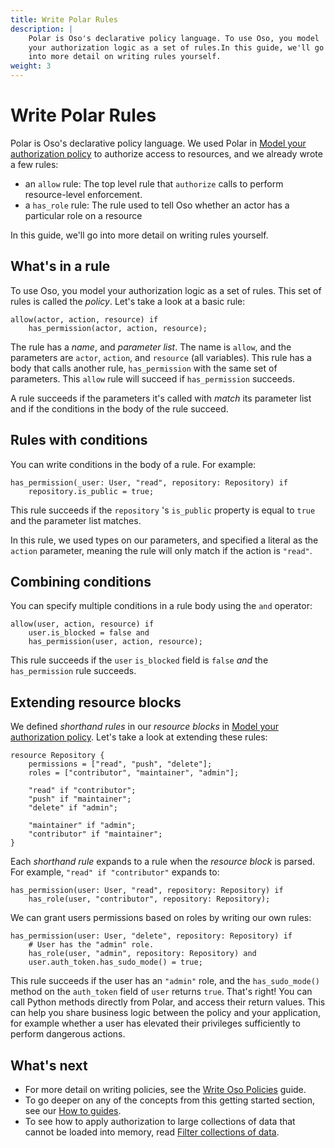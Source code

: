 ```yaml
---
title: Write Polar Rules
description: |
    Polar is Oso's declarative policy language. To use Oso, you model
    your authorization logic as a set of rules.In this guide, we'll go
    into more detail on writing rules yourself.
weight: 3
---
```


# Write Polar Rules

Polar is Oso's declarative policy language. We used Polar in [Model your
authorization policy](model) to authorize access to resources, and we
already wrote a few rules:

- an `allow` rule: The top level rule that `authorize` calls to perform
  resource-level enforcement.
- a `has_role` rule: The rule used to tell Oso whether an actor has a
  particular role on a resource

In this guide, we'll go into more detail on writing rules yourself.

## What's in a rule

To use Oso, you model your authorization logic as a set of rules. This
set of rules is called the *policy*. Let's take a look at a basic rule:

```polar
allow(actor, action, resource) if
	has_permission(actor, action, resource);
```

The rule has a *name*, and *parameter list*. The name is `allow`, and
the parameters are `actor`, `action`, and `resource` (all variables).
This rule has a body that calls another rule, `has_permission` with the
same set of parameters. This `allow` rule will succeed if
`has_permission` succeeds.

A rule succeeds if the parameters it's called with *match* its parameter
list and if the conditions in the body of the rule succeed.

## Rules with conditions

You can write conditions in the body of a rule. For example:

```polar
has_permission(_user: User, "read", repository: Repository) if
	repository.is_public = true;
```

This rule succeeds if the `repository` 's `is_public` property is equal
to `true` and the parameter list matches.

In this rule, we used types on our parameters, and specified a literal
as the `action` parameter, meaning the rule will only match if the
action is `"read"`.

## Combining conditions

You can specify multiple conditions in a rule body using the `and`
operator:

```polar
allow(user, action, resource) if
	user.is_blocked = false and
	has_permission(user, action, resource);
```

This rule succeeds if the `user` `is_blocked` field is `false` *and*
the `has_permission` rule succeeds.

## Extending resource blocks

We defined *shorthand* *rules* in our *resource blocks* in [Model your
authorization policy](model). Let's take a look at extending these
rules:

```polar
resource Repository {
    permissions = ["read", "push", "delete"];
    roles = ["contributor", "maintainer", "admin"];

    "read" if "contributor";
    "push" if "maintainer";
    "delete" if "admin";

    "maintainer" if "admin";
    "contributor" if "maintainer";
}
```

Each *shorthand rule* expands to a rule when the *resource block* is
parsed. For example, `"read" if "contributor"` expands to:

```polar
has_permission(user: User, "read", repository: Repository) if
	has_role(user, "contributor", repository: Repository);
```

We can grant users permissions based on roles by writing our own rules:

```polar
has_permission(user: User, "delete", repository: Repository) if
	# User has the "admin" role.
	has_role(user, "admin", repository: Repository) and
	user.auth_token.has_sudo_mode() = true;
```

This rule succeeds if the user has an `"admin"` role, and the
`has_sudo_mode()` method on the `auth_token` field of `user` returns
`true`. That's right! You can call Python methods directly from Polar,
and access their return values. This can help you share business logic
between the policy and your application, for example whether a user has
elevated their privileges sufficiently to perform dangerous actions.

## What's next

- For more detail on writing policies, see the [Write Oso Policies](/getting-started/policies) guide.
- To go deeper on any of the concepts from this getting started section,
  see our [How to guides](/guides).
- To see how to apply authorization to large collections of data that
  cannot be loaded into memory, read [Filter collections of
  data](filter-data).
